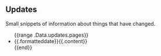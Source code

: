 ## Updates

Small snippets of information about things that have changed.

<ul class="post-list">
{{range .Data.updates.pages}}
<li class="post-link"><span class="date">{{.formatteddate}}</span><span class="flex-2">{{.content}}</span></li>
{{end}}
</ul>
